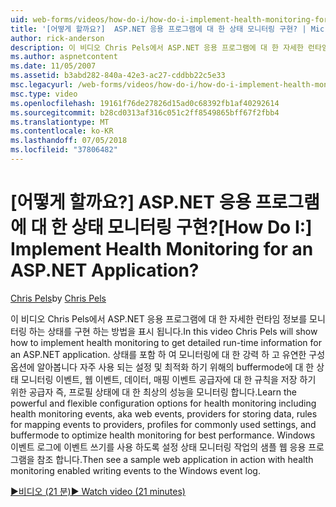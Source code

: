```yaml
---
uid: web-forms/videos/how-do-i/how-do-i-implement-health-monitoring-for-an-aspnet-application
title: '[어떻게 할까요?]  ASP.NET 응용 프로그램에 대 한 상태 모니터링 구현? | Microsoft 문서'
author: rick-anderson
description: 이 비디오 Chris Pels에서 ASP.NET 응용 프로그램에 대 한 자세한 런타임 정보를 모니터링 하는 상태를 구현 하는 방법을 표시 됩니다. 강력한 알아봅니다 및...
ms.author: aspnetcontent
ms.date: 11/05/2007
ms.assetid: b3abd282-840a-42e3-ac27-cddbb22c5e33
msc.legacyurl: /web-forms/videos/how-do-i/how-do-i-implement-health-monitoring-for-an-aspnet-application
msc.type: video
ms.openlocfilehash: 19161f76de27826d15ad0c68392fb1af40292614
ms.sourcegitcommit: b28cd0313af316c051c2ff8549865bff67f2fbb4
ms.translationtype: MT
ms.contentlocale: ko-KR
ms.lasthandoff: 07/05/2018
ms.locfileid: "37806482"
---
```

<a name="how-do-i--implement-health-monitoring-for-an-aspnet-application"></a><span data-ttu-id="5ee61-105">[어떻게 할까요?]  ASP.NET 응용 프로그램에 대 한 상태 모니터링 구현?</span><span class="sxs-lookup"><span data-stu-id="5ee61-105">[How Do I:]  Implement Health Monitoring for an ASP.NET Application?</span></span>
====================
<span data-ttu-id="5ee61-106">[Chris Pels](https://twitter.com/chrispels)</span><span class="sxs-lookup"><span data-stu-id="5ee61-106">by [Chris Pels](https://twitter.com/chrispels)</span></span>

<span data-ttu-id="5ee61-107">이 비디오 Chris Pels에서 ASP.NET 응용 프로그램에 대 한 자세한 런타임 정보를 모니터링 하는 상태를 구현 하는 방법을 표시 됩니다.</span><span class="sxs-lookup"><span data-stu-id="5ee61-107">In this video Chris Pels will show how to implement health monitoring to get detailed run-time information for an ASP.NET application.</span></span> <span data-ttu-id="5ee61-108">상태를 포함 하 여 모니터링에 대 한 강력 하 고 유연한 구성 옵션에 알아봅니다 자주 사용 되는 설정 및 최적화 하기 위해의 buffermode에 대 한 상태 모니터링 이벤트, 웹 이벤트, 데이터, 매핑 이벤트 공급자에 대 한 규칙을 저장 하기 위한 공급자 즉, 프로필 상태에 대 한 최상의 성능을 모니터링 합니다.</span><span class="sxs-lookup"><span data-stu-id="5ee61-108">Learn the powerful and flexible configuration options for health monitoring including health monitoring events, aka web events, providers for storing data, rules for mapping events to providers, profiles for commonly used settings, and buffermode to optimize health monitoring for best performance.</span></span> <span data-ttu-id="5ee61-109">Windows 이벤트 로그에 이벤트 쓰기를 사용 하도록 설정 상태 모니터링 작업의 샘플 웹 응용 프로그램을 참조 합니다.</span><span class="sxs-lookup"><span data-stu-id="5ee61-109">Then see a sample web application in action with health monitoring enabled writing events to the Windows event log.</span></span>

[<span data-ttu-id="5ee61-110">&#9654;비디오 (21 분)</span><span class="sxs-lookup"><span data-stu-id="5ee61-110">&#9654; Watch video (21 minutes)</span></span>](https://channel9.msdn.com/Blogs/ASP-NET-Site-Videos/how-do-i-implement-health-monitoring-for-an-aspnet-application)

